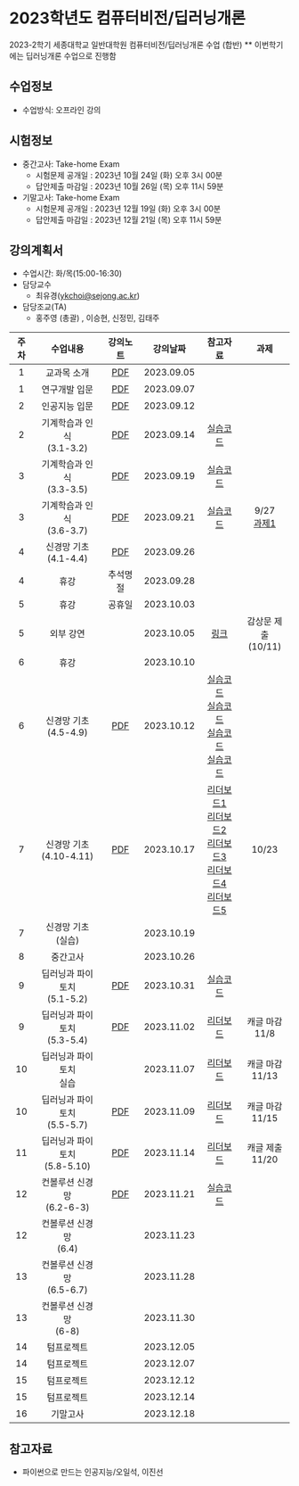 # 2023학년도 컴퓨터비전/딥러닝개론
2023-2학기 세종대학교 일반대학원 컴퓨터비전/딥러닝개론 수업 (합반)
** 이번학기에는 딥러닝개론 수업으로 진행함

## 수업정보
- 수업방식: 오프라인 강의

## 시험정보
- 중간고사: Take-home Exam 
  - 시험문제 공개일 : 2023년 10월 24일 (화) 오후 3시 00분
  - 답안제출 마감일 : 2023년 10월 26일 (목) 오후 11시 59분
- 기말고사: Take-home Exam
  - 시험문제 공개일 : 2023년 12월 19일 (화) 오후 3시 00분
  - 답안제출 마감일 : 2023년 12월 21일 (목) 오후 11시 59분

## 강의계획서
- 수업시간: 화/목(15:00-16:30) 
- 담당교수
  - 최유경(ykchoi@sejong.ac.kr)
- 담당조교(TA)
  - 홍주영 (총괄) , 이승현, 신정민, 김태주



| 주차 | 수업내용 | 강의노트 | 강의날짜 | 참고자료 | 과제 |
|:---:|:---:|:---:|:---:|:---:|:---:|
| 1 | 교과목 소개 | [PDF](https://github.com/sejongresearch/2023.ComputerVision/blob/main/LectureNotes/%5B%E1%84%8F%E1%85%A5%E1%86%B7%E1%84%91%E1%85%B2%E1%84%90%E1%85%A5%E1%84%87%E1%85%B5%E1%84%8C%E1%85%A5%E1%86%AB%5D%5Bch1%5D%20%E1%84%80%E1%85%AA%E1%84%86%E1%85%A9%E1%86%A8%E1%84%89%E1%85%A9%E1%84%80%E1%85%A2%20(2023).pdf)| 2023.09.05 |  | | 
| 1 | 연구개발 입문 | [PDF](https://github.com/sejongresearch/2023.ComputerVision/blob/main/LectureNotes/%5B%E1%84%8F%E1%85%A5%E1%86%B7%E1%84%91%E1%85%B2%E1%84%90%E1%85%A5%E1%84%87%E1%85%B5%E1%84%8C%E1%85%A5%E1%86%AB%5D%5Bch2%5D%20%E1%84%8B%E1%85%A7%E1%86%AB%E1%84%80%E1%85%AE%E1%84%80%E1%85%A2%E1%84%87%E1%85%A1%E1%86%AF%20%E1%84%8B%E1%85%B5%E1%86%B8%E1%84%86%E1%85%AE%E1%86%AB%20(2023).pdf)| 2023.09.07 |  | | 
| 2 | 인공지능 입문 | [PDF](https://github.com/sejongresearch/2023.ComputerVision/blob/main/LectureNotes/%5B%E1%84%8F%E1%85%A5%E1%86%B7%E1%84%91%E1%85%B2%E1%84%90%E1%85%A5%E1%84%87%E1%85%B5%E1%84%8C%E1%85%A5%E1%86%AB%5D%5Bch3%5D%20%E1%84%8B%E1%85%B5%E1%86%AB%E1%84%80%E1%85%A9%E1%86%BC%E1%84%8C%E1%85%B5%E1%84%82%E1%85%B3%E1%86%BC%20%E1%84%8B%E1%85%B5%E1%86%B8%E1%84%86%E1%85%AE%E1%86%AB%20(2023).pdf)| 2023.09.12 |  | | 
| 2 | 기계학습과 인식 <br> (3.1-3.2) | [PDF](https://github.com/sejongresearch/2023.ComputerVision/blob/main/LectureNotes/%5B%E1%84%8F%E1%85%A5%E1%86%B7%E1%84%91%E1%85%B2%E1%84%90%E1%85%A5%E1%84%87%E1%85%B5%E1%84%8C%E1%85%A5%E1%86%AB%5D%5Bch4%5D%20%E1%84%80%E1%85%B5%E1%84%80%E1%85%A8%E1%84%92%E1%85%A1%E1%86%A8%E1%84%89%E1%85%B3%E1%86%B8%E1%84%80%E1%85%AA%20%E1%84%8B%E1%85%B5%E1%86%AB%E1%84%89%E1%85%B5%E1%86%A8%20(2023).pdf) | 2023.09.14 | [실습코드](https://www.kaggle.com/yukyungchoi/2023-ai-w2-p1) | | 
| 3 | 기계학습과 인식 <br> (3.3-3.5) | [PDF](https://github.com/sejongresearch/2023.ComputerVision/blob/main/LectureNotes/%5B%E1%84%8F%E1%85%A5%E1%86%B7%E1%84%91%E1%85%B2%E1%84%90%E1%85%A5%E1%84%87%E1%85%B5%E1%84%8C%E1%85%A5%E1%86%AB%5D%5Bch4%5D%20%E1%84%80%E1%85%B5%E1%84%80%E1%85%A8%E1%84%92%E1%85%A1%E1%86%A8%E1%84%89%E1%85%B3%E1%86%B8%E1%84%80%E1%85%AA%20%E1%84%8B%E1%85%B5%E1%86%AB%E1%84%89%E1%85%B5%E1%86%A8%20(2023).pdf) | 2023.09.19 | [실습코드](https://www.kaggle.com/yukyungchoi/2023-ai-w2-p2) | | 
| 3 | 기계학습과 인식 <br> (3.6-3.7) | [PDF](https://github.com/sejongresearch/2023.ComputerVision/blob/main/LectureNotes/%5B%E1%84%8F%E1%85%A5%E1%86%B7%E1%84%91%E1%85%B2%E1%84%90%E1%85%A5%E1%84%87%E1%85%B5%E1%84%8C%E1%85%A5%E1%86%AB%5D%5Bch4%5D%20%E1%84%80%E1%85%B5%E1%84%80%E1%85%A8%E1%84%92%E1%85%A1%E1%86%A8%E1%84%89%E1%85%B3%E1%86%B8%E1%84%80%E1%85%AA%20%E1%84%8B%E1%85%B5%E1%86%AB%E1%84%89%E1%85%B5%E1%86%A8%20(2023).pdf) | 2023.09.21 | [실습코드](https://www.kaggle.com/yukyungchoi/2023-ai-w2-p3) | 9/27 <br> [과제1](https://github.com/sejongresearch/2023.ComputerVision/blob/main/HW/w2a1.md)| 
| 4 | 신경망 기초 <br> (4.1-4.4) | [PDF](https://github.com/sejongresearch/2023.ComputerVision/blob/main/LectureNotes/%5B%E1%84%8F%E1%85%A5%E1%86%B7%E1%84%91%E1%85%B2%E1%84%90%E1%85%A5%E1%84%87%E1%85%B5%E1%84%8C%E1%85%A5%E1%86%AB%5D%5Bch5%5D%20%E1%84%89%E1%85%B5%E1%86%AB%E1%84%80%E1%85%A7%E1%86%BC%E1%84%86%E1%85%A1%E1%86%BC%E1%84%80%E1%85%B5%E1%84%8E%E1%85%A9%20(2023).pdf) | 2023.09.26 |  |  | 
| 4 | 휴강 | 추석명절  | 2023.09.28 |  | |
| 5 | 휴강 | 공휴일 | 2023.10.03 |  | |
| 5 | 외부 강연 |  | 2023.10.05 | [링크](https://youtu.be/QiZ6GhXKRbI) | 감상문 제출 <br> (10/11) |
| 6 | 휴강 |  | 2023.10.10 |  | |
| 6 | 신경망 기초 <br> (4.5-4.9) | [PDF](https://github.com/sejongresearch/2023.ComputerVision/blob/main/LectureNotes/%5B%E1%84%8F%E1%85%A5%E1%86%B7%E1%84%91%E1%85%B2%E1%84%90%E1%85%A5%E1%84%87%E1%85%B5%E1%84%8C%E1%85%A5%E1%86%AB%5D%5Bch5%5D%20%E1%84%89%E1%85%B5%E1%86%AB%E1%84%80%E1%85%A7%E1%86%BC%E1%84%86%E1%85%A1%E1%86%BC%E1%84%80%E1%85%B5%E1%84%8E%E1%85%A9%20(2023).pdf) | 2023.10.12 | [실습코드](https://www.kaggle.com/yukyungchoi/2023-ai-w3-p1/) <br> [실습코드](https://www.kaggle.com/yukyungchoi/2023-ai-w3-p2/) <br> [실습코드](https://www.kaggle.com/yukyungchoi/2023-ai-w3-p3/) <br> [실습코드](https://www.kaggle.com/yukyungchoi/2023-ai-w3-p4/) |  | 
| 7 | 신경망 기초 <br> (4.10-4.11) | [PDF](https://github.com/sejongresearch/2023.ComputerVision/blob/main/LectureNotes/%5B%E1%84%8F%E1%85%A5%E1%86%B7%E1%84%91%E1%85%B2%E1%84%90%E1%85%A5%E1%84%87%E1%85%B5%E1%84%8C%E1%85%A5%E1%86%AB%5D%5Bch5%5D%20%E1%84%89%E1%85%B5%E1%86%AB%E1%84%80%E1%85%A7%E1%86%BC%E1%84%86%E1%85%A1%E1%86%BC%E1%84%80%E1%85%B5%E1%84%8E%E1%85%A9%20(2023).pdf) | 2023.10.17 | [리더보드1](https://www.kaggle.com/t/052fd1672da24f80ba4632546893c14a)<br>[리더보드2](https://www.kaggle.com/t/1fa552dc3eb44b4fb0af470c3c64c348)<br>[리더보드3](https://www.kaggle.com/t/86c9fef1a6064df390dee98c6b4f6b3e)<br>[리더보드4](https://www.kaggle.com/t/8bf8bcaaab814662bbebb077a143c086)<br>[리더보드5](https://www.kaggle.com/t/da0d0f25f9b84575843f1977eb3ef309) | 10/23 | 
| 7 | 신경망 기초 <br> (실습) |  | 2023.10.19 |  |  | 
| 8 | 중간고사 |  | 2023.10.26 |  | |
| 9 | 딥러닝과 파이토치 <br> (5.1-5.2)| [PDF](https://github.com/sejongresearch/2023.ComputerVision/blob/main/LectureNotes/%5B%E1%84%8F%E1%85%A5%E1%86%B7%E1%84%91%E1%85%B2%E1%84%90%E1%85%A5%E1%84%87%E1%85%B5%E1%84%8C%E1%85%A5%E1%86%AB%5D%5Bch6%5D%20%E1%84%83%E1%85%B5%E1%86%B8%E1%84%85%E1%85%A5%E1%84%82%E1%85%B5%E1%86%BC%E1%84%80%E1%85%AA%20%E1%84%91%E1%85%A1%E1%84%8B%E1%85%B5%E1%84%90%E1%85%A9%E1%84%8E%E1%85%B5%20(2023).pdf)  | 2023.10.31 | [실습코드](https://www.kaggle.com/code/limguentaek/chapter-05-pytorch) | |
| 9 | 딥러닝과 파이토치 <br> (5.3-5.4)| [PDF](https://github.com/sejongresearch/2023.ComputerVision/blob/main/LectureNotes/%5B%E1%84%8F%E1%85%A5%E1%86%B7%E1%84%91%E1%85%B2%E1%84%90%E1%85%A5%E1%84%87%E1%85%B5%E1%84%8C%E1%85%A5%E1%86%AB%5D%5Bch6%5D%20%E1%84%83%E1%85%B5%E1%86%B8%E1%84%85%E1%85%A5%E1%84%82%E1%85%B5%E1%86%BC%E1%84%80%E1%85%AA%20%E1%84%91%E1%85%A1%E1%84%8B%E1%85%B5%E1%84%90%E1%85%A9%E1%84%8E%E1%85%B5%20(2023).pdf)  | 2023.11.02 | [리더보드](https://www.kaggle.com/t/e92f887a6fcc4294a604de64e69f1408) | 캐글 마감 <br> 11/8|
| 10 | 딥러닝과 파이토치 <br> 실습 | | 2023.11.07 | [리더보드](https://www.kaggle.com/t/48df4fb3d4f541c1b59e827e8ec79e70) | 캐글 마감 <br> 11/13 |
| 10 | 딥러닝과 파이토치 <br> (5.5-5.7) | [PDF](https://github.com/sejongresearch/2023.ComputerVision/blob/main/LectureNotes/%5B%E1%84%8F%E1%85%A5%E1%86%B7%E1%84%91%E1%85%B2%E1%84%90%E1%85%A5%E1%84%87%E1%85%B5%E1%84%8C%E1%85%A5%E1%86%AB%5D%5Bch6%5D%20%E1%84%83%E1%85%B5%E1%86%B8%E1%84%85%E1%85%A5%E1%84%82%E1%85%B5%E1%86%BC%E1%84%80%E1%85%AA%20%E1%84%91%E1%85%A1%E1%84%8B%E1%85%B5%E1%84%90%E1%85%A9%E1%84%8E%E1%85%B5%20(2023).pdf)   | 2023.11.09 | [리더보드](https://www.kaggle.com/t/50d747856405429f9a8e5579750c26f6) | 캐글 마감 <br> 11/15 |
| 11 | 딥러닝과 파이토치 <br> (5.8-5.10) | [PDF](https://github.com/sejongresearch/2023.ComputerVision/blob/main/LectureNotes/%5B%E1%84%8F%E1%85%A5%E1%86%B7%E1%84%91%E1%85%B2%E1%84%90%E1%85%A5%E1%84%87%E1%85%B5%E1%84%8C%E1%85%A5%E1%86%AB%5D%5Bch6%5D%20%E1%84%83%E1%85%B5%E1%86%B8%E1%84%85%E1%85%A5%E1%84%82%E1%85%B5%E1%86%BC%E1%84%80%E1%85%AA%20%E1%84%91%E1%85%A1%E1%84%8B%E1%85%B5%E1%84%90%E1%85%A9%E1%84%8E%E1%85%B5%20(2023).pdf) | 2023.11.14 | [리더보드](https://www.kaggle.com/t/0cdf22e33ac24d4ebe07569afdf2ef1f) | 캐글 제출 <br> 11/20|  | 
| 12 | 컨볼루션 신경망 <br> (6.2-6-3) | [PDF](https://github.com/sejongresearch/2023.ComputerVision/blob/main/LectureNotes/%5B%E1%84%8F%E1%85%A5%E1%86%B7%E1%84%91%E1%85%B2%E1%84%90%E1%85%A5%E1%84%87%E1%85%B5%E1%84%8C%E1%85%A5%E1%86%AB%5D%5Bch7%5D%20%E1%84%8F%E1%85%A5%E1%86%AB%E1%84%87%E1%85%A9%E1%86%AF%E1%84%85%E1%85%AE%E1%84%89%E1%85%A7%E1%86%AB%20%E1%84%89%E1%85%B5%E1%86%AB%E1%84%80%E1%85%A7%E1%86%BC%E1%84%86%E1%85%A1%E1%86%BC%E1%84%80%E1%85%AA%20%E1%84%8F%E1%85%A5%E1%86%B7%E1%84%91%E1%85%B2%E1%84%90%E1%85%A5%E1%84%87%E1%85%B5%E1%84%8C%E1%85%A5%E1%86%AB%20(2023).pdf) | 2023.11.21 | [실습코드](https://www.kaggle.com/code/skyil7/chapter-06-01-pytorch) | 
| 12 | 컨볼루션 신경망 <br> (6.4) | | 2023.11.23 |  | 
| 13 | 컨볼루션 신경망 <br> (6.5-6.7) |  | 2023.11.28 |  | 
| 13 | 컨볼루션 신경망 <br> (6-8) |  | 2023.11.30 |  | 
| 14 | 텀프로젝트 |  | 2023.12.05 |  | 
| 14 | 텀프로젝트 | | 2023.12.07 |  | 
| 15 | 텀프로젝트 |  | 2023.12.12 |  | 
| 15 | 텀프로젝트 |  | 2023.12.14 |  | 
| 16 | 기말고사 |  | 2023.12.18 |  | 



## 참고자료
- 파이썬으로 만드는 인공지능/오일석, 이진선
